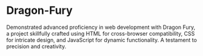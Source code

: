 # Dragon-Fury
Demonstrated advanced proficiency in web development with Dragon Fury, a project skillfully crafted using HTML for cross-browser compatibility, CSS for intricate design, and JavaScript for dynamic functionality. A testament to precision and creativity.

